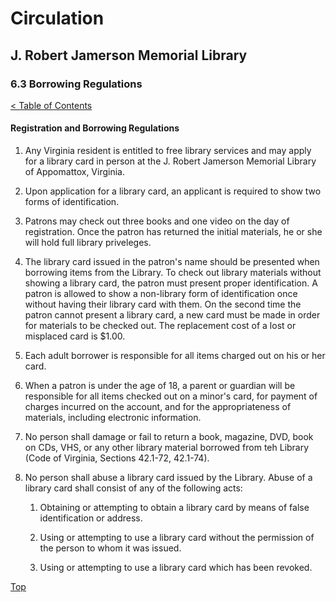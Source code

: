 <head>
	<link rel="stylesheet" type="text/css" href="../main.css">
</head>

[0]: ../README.md
[6.3]: borrowing-regulations.md

# Circulation
## J. Robert Jamerson Memorial Library
### 6.3 Borrowing Regulations
[< Table of Contents][0]

#### Registration and Borrowing Regulations
1. Any Virginia resident is entitled to free library services and may apply for a library card in person at the J. Robert Jamerson Memorial Library of Appomattox, Virginia.

2. Upon application for a library card, an applicant is required to show two forms of identification. 

3. Patrons may check out three books and one video on the day of registration. Once the patron has returned the initial materials, he or she will hold full library priveleges.

4. The library card issued in the patron's name should be presented when borrowing items from the Library. To check out library materials without showing a library card, the patron must present proper identification. A patron is allowed to show a non-library form of identification once without having their library card with them. On the second time the patron cannot present a library card, a new card must be made in order for materials to be checked out. The replacement cost of a lost or misplaced card is $1.00.

5. Each adult borrower is responsible for all items charged out on his or her card.

6. When a patron is under the age of 18, a parent or guardian will be responsible for all items checked out on a minor's card, for payment of charges incurred on the account, and for the appropriateness of materials, including electronic information.

7. No person shall damage or fail to return a book, magazine, DVD, book on CDs, VHS, or any other library material borrowed from teh Library (Code of Virginia, Sections 42.1-72, 42.1-74).

8. No person shall abuse a library card issued by the Library. Abuse of a library card shall consist of any of the following acts:

	1. Obtaining or attempting to obtain a library card by means of false identification or address.

	2. Using or attempting to use a library card without the permission of the person to whom it was issued.

	3. Using or attempting to use a library card which has been revoked.





[Top][6.3]